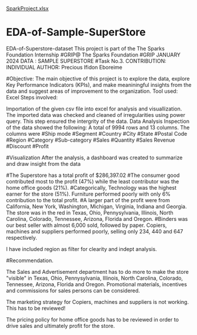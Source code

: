 [SparkProject.xlsx](https://github.com/EboreimeP/EDA-of-Sample-SuperStore/files/14107129/SparkProject.xlsx)
# EDA-of-Sample-SuperStore
EDA-of-Superstore-dataset
This project is part of the The Sparks Foundation Internship #GRIP@ The Sparks Foundation #GRIP JANUARY 2024 DATA : SAMPLE SUPERSTORE #Task No.3. CONTRIBUTION: INDIVIDUAL AUTHOR: Precious Ifidon Eboreime

#Objective: The main objective of this project is to explore the data, explore Key Performance Indicators (KPIs), and make meaniningful insights from the data and suggest areas of improvement to the organization. Tool used: Excel Steps involved:

Importation of the given csv file into excel for analysis and visuallization.
The imported data was checked and cleaned of irregularities using power query. This step ensured the intergrity of the data.
Data Analysis
Inspection of the data showed the following: A total of 9994 rows and 13 columns. The columns were #Ship mode #Segment #Country #City #State #Postal Code #Region #Category #Sub-category #Sales #Quantity #Sales Revenue #Discount #Profit

#Visualization After the analysis, a dashboard was created to summarize and draw insight from the data

#The Superstore has a total profit of $286,397.02 #The consumer good contributed most to the profit (47%) while the least contributor was the home office goods (21%). #Categorically, Technology was the highest earner for the store (51%). Furniture performed poorly with only 6% contribution to the total profit. #A larger part of the profit were from California, New York, Washington, Michigan, Virginia, Indiana and Georgia. The store was in the red in Texas, Ohio, Pennysylvania, Illinois, North Carolina, Colorado, Tennessee, Arizona, Florida and Oregon. #Binders was our best seller with almost 6,000 sold, followed by paper. Copiers, machines and suppliers performed poorly, selling only 234, 440 and 647 respectively.

I have included region as filter for clearity and indept analysis.

#Recommendation.

The Sales and Advertisement department has to do more to make the store "visible" in Texas, Ohio, Pennysylvania, Illinois, North Carolina, Colorado, Tennessee, Arizona, Florida and Oregon. Promotional materials, incentives and commissions for sales persons can be considered.

The marketing strategy for Copiers, machines and suppliers is not working. This has to be reviewed!

The pricing policy for home office goods has to be reviewed in order to drive sales and ultimately profit for the store.
